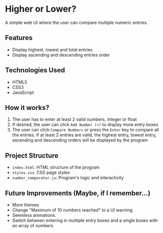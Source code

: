 # Higher or Lower?

A simple web UI where the user can compare multiple numeric entries.

## Features

- Display highest, lowest and total entries
- Display ascending and descending entries order

## Technologies Used

- HTML5
- CSS3
- JavaScript

## How it works?

1. The user has to enter at least 2 valid numbers, integer or float
2. If desired, the user can click `Add Number (+)` to display more entry boxes
3. The user can click `Compare Numbers` or press the `Enter` key to compare all the entries. If at least 2 entries are valid, the highest entry, lowest entry, ascending and descending orders will be displayed by the program

## Project Structure

- `index.html`: HTML structure of the program
- `styles.css`: CSS page styles
- `number_comparator.js`: Program's logic and interactivity

## Future Improvements (Maybe, if I remember...)

- More themes
- Change "Maximum of 10 numbers reached" to a UI warning.
- Seemless animations.
- Switch between entering in multiple entry boxes and a single boxes with an array of numbers
